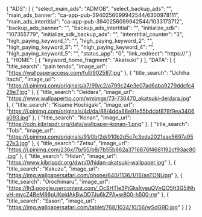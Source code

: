 {
  "ADS": [
    {
      "select_main_ads": "ADMOB",
      "select_backup_ads": "",
      "main_ads_banner": "ca-app-pub-3940256099942544/6300978111",
      "main_ads_intertitial": "ca-app-pub-3940256099942544/1033173712",
      "backup_ads_banner": "",
      "backup_ads_intertitial": "",
      "initialize_sdk": "107355779",
      "initialize_sdk_backup_ads": "",
      "interstitial_counter": "3",
      "high_paying_keyword_1": "",
      "high_paying_keyword_2": "",
      "high_paying_keyword_3": "",
      "high_paying_keyword_4": "",
      "high_paying_keyword_5": "",
      "status_app": "0",
      "link_redirect": "https://"
    }
  ],
  "HOME": [
    {
      "keyword_home_fragment": "Akatsuki"
    }
  ],
  "DATA": [
    {
      "title_search": "pain tendo",
      "image_url": "https://wallpaperaccess.com/full/902587.jpg"
    },
    {
      "title_search": "Uchiha Itachi",
      "image_url": "https://i.pinimg.com/originals/a7/99/c2/a799c24e3e07ad6aba9279ddcfc429e7.jpg"
    },
    {
      "title_search": "Deidara",
      "image_url": "https://www.wallpapertip.com/wmimgs/73-736470_akatsuki-deidara.jpg"
    },
    {
      "title_search": "Kisame Hoshigaki",
      "image_url": "https://i.pinimg.com/originals/4d/da/88/4dda88e91e55bdcbf878f9ea3406a093.jpg"
    },
    {
      "title_search": "Konan",
      "image_url": "https://cdn.kibrispdr.org/data/wallpaper-konan-1.png"
    },
    {
      "title_search": "Tobi",
      "image_url": "https://i.pinimg.com/originals/91/0b/2d/910b2d5c7c3eda2021eae5697a9527e3.jpg"
    },
    {
      "title_search": "Zetsu",
      "image_url": "https://i.pinimg.com/236x/7b/55/b8/7b55b862a3716876f4681192cf93ac80.jpg"
    },
    {
      "title_search": "Hidan",
      "image_url": "https://www.kibrispdr.org/dwn/0/hidan-akatsuki-wallpaper.jpg"
    },
	{
      "title_search": "Kakuzu",
      "image_url": "https://img.wallpapersafari.com/phone/640/1136/1/16/anTONj.jpg"
    },
	{
      "title_search": "Orochimaru",
      "image_url": "https://lh3.googleusercontent.com/_OcSHTle3PiGksltveuQVnQO5ft3G5iNhvH-mycZ4BeM86pUKpjdAkBwDD7Ju6kZPA=w800-h500-rw"
    },
	{
      "title_search": "Sasori",
      "image_url": "https://img.wallpapersafari.com/tablet/768/1024/10/56/wSdG9D.jpg"
    }
  ]
}
